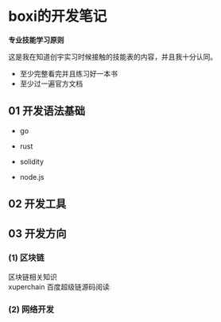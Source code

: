 # boxi的开发笔记

**专业技能学习原则**

这是我在知道创宇实习时候接触的技能表的内容，并且我十分认同。

- 至少完整看完并且练习好一本书
- 至少过一遍官方文档

## 01 开发语法基础  
- go
 
- rust

- solidity

- node.js

## 02 开发工具

## 03 开发方向 

### (1) 区块链
区块链相关知识  
xuperchain 百度超级链源码阅读     

### (2) 网络开发   